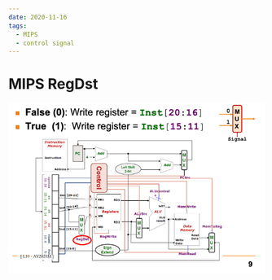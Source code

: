 ```yaml
---
date: 2020-11-16
tags: 
  - MIPS
  - control signal
---
```


# MIPS RegDst

![](./static/mips-reg-dst-ctrl-sig.png)
